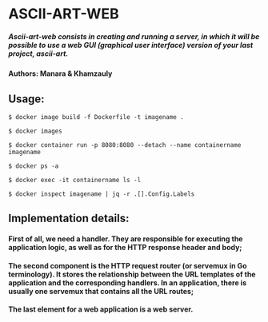 # ASCII-ART-WEB

##### Ascii-art-web consists in creating and running a server, in which it will be possible to use a web GUI (graphical user interface) version of your last project, ascii-art.                 


#### Authors: Manara & Khamzauly


## Usage:
```
$ docker image build -f Dockerfile -t imagename .

$ docker images

$ docker container run -p 8080:8080 --detach --name containername imagename

$ docker ps -a

$ docker exec -it containername ls -l

$ docker inspect imagename | jq -r .[].Config.Labels
```

## Implementation details:
#### First of all, we need a handler. They are responsible for executing the application logic, as well as for the HTTP response header and body;
#### The second component is the HTTP request router (or servemux in Go terminology). It stores the relationship between the URL templates of the application and the corresponding handlers. In an application, there is usually one servemux that contains all the URL routes;
#### The last element for a web application is a web server.
